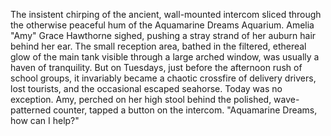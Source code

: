 The insistent chirping of the ancient, wall-mounted intercom sliced through the otherwise peaceful hum of the Aquamarine Dreams Aquarium.  Amelia "Amy" Grace Hawthorne sighed, pushing a stray strand of her auburn hair behind her ear.  The small reception area, bathed in the filtered, ethereal glow of the main tank visible through a large arched window, was usually a haven of tranquility. But on Tuesdays, just before the afternoon rush of school groups, it invariably became a chaotic crossfire of delivery drivers, lost tourists, and the occasional escaped seahorse. Today was no exception.  Amy, perched on her high stool behind the polished, wave-patterned counter, tapped a button on the intercom. "Aquamarine Dreams, how can I help?"
